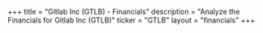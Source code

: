 +++
title = "Gitlab Inc (GTLB) - Financials"
description = "Analyze the Financials for Gitlab Inc (GTLB)"
ticker = "GTLB"
layout = "financials"
+++

